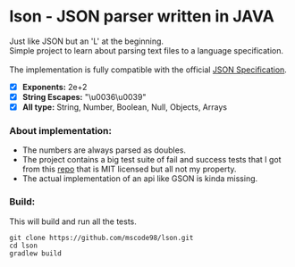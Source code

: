 # lson - JSON parser written in JAVA

Just like JSON but an 'L' at the beginning. <br>
Simple project to learn about parsing text files to a language specification. <br>
<br>
The implementation is fully compatible with the official [JSON Specification](https://www.json.org/json-en.html).

- [x] **Exponents:** 2e+2
- [x] **String Escapes:** "\u0036\u0039"
- [x] **All type:** String, Number, Boolean, Null, Objects, Arrays

### About implementation:

- The numbers are always parsed as doubles.
- The project contains a big test suite of fail and success tests that I got from
  this [repo](https://github.com/nst/JSONTestSuite/tree/master/test_parsing) that is MIT licensed but all not my
  property.
- The actual implementation of an api like GSON is kinda missing.

### Build:

This will build and run all the tests.

```shell
git clone https://github.com/mscode98/lson.git
cd lson
gradlew build
```
